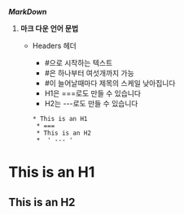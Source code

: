 ***MarkDown***

1. **마크 다운 언어 문법**
   - Headers 헤더
     * #으로 시작하는 텍스트
      * #은 하나부터 여섯개까지 가능
       * #이 늘어날때마다 제목의 스케일 낮아집니다
        * H1은 ===로도 만들 수 있습니다
        * H2는 ---로도 만들 수 있습니다

         * This is an H1
          * ===
          * This is an H2
          *  ' --- '
  This is an H1
===
This is an H2
---
